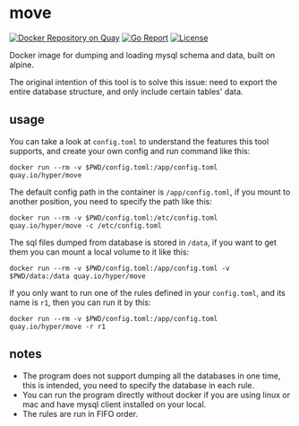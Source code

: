 # move

[![Docker Repository on Quay](https://quay.io/repository/hyper/move/status "Docker Repository on Quay")](https://quay.io/repository/hyper/move)
[![Go Report](https://goreportcard.com/badge/github.com/hyperjiang/move)](https://goreportcard.com/report/github.com/hyperjiang/move)
[![License](https://img.shields.io/github/license/hyperjiang/move.svg)](https://github.com/hyperjiang/move)

Docker image for dumping and loading mysql schema and data, built on alpine.

The original intention of this tool is to solve this issue: need to export the entire database structure, and only include certain tables' data.

## usage

You can take a look at `config.toml` to understand the features this tool supports, and create your own config and run command like this:

```
docker run --rm -v $PWD/config.toml:/app/config.toml quay.io/hyper/move
```

The default config path in the container is `/app/config.toml`, if you mount to another position, you need to specify the path like this:

```
docker run --rm -v $PWD/config.toml:/etc/config.toml quay.io/hyper/move -c /etc/config.toml
```

The sql files dumped from database is stored in `/data`, if you want to get them you can mount a local volume to it like this:

```
docker run --rm -v $PWD/config.toml:/app/config.toml -v $PWD/data:/data quay.io/hyper/move
```

If you only want to run one of the rules defined in your `config.toml`, and its name is `r1`, then you can run it by this:

```
docker run --rm -v $PWD/config.toml:/app/config.toml quay.io/hyper/move -r r1
```

## notes

- The program does not support dumping all the databases in one time, this is intended, you need to specify the database in each rule.
- You can run the program directly without docker if you are using linux or mac and have mysql client installed on your local.
- The rules are run in FIFO order.
